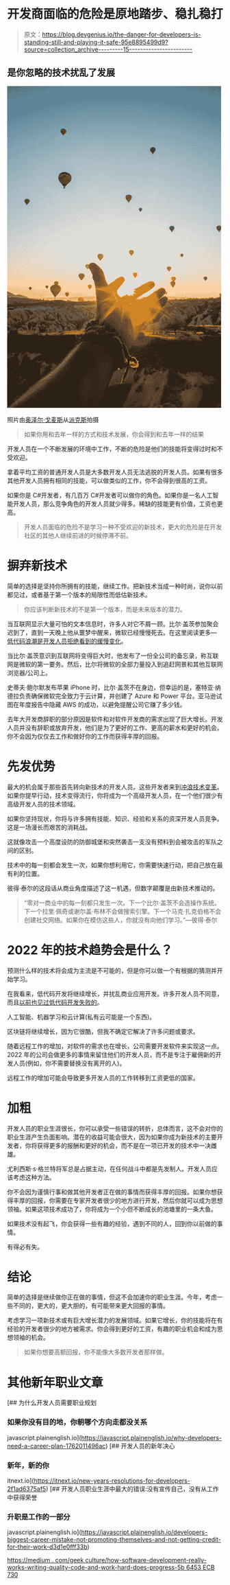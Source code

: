 # 开发商面临的危险是原地踏步、稳扎稳打

> 原文：<https://blog.devgenius.io/the-danger-for-developers-is-standing-still-and-playing-it-safe-95e8895499d9?source=collection_archive---------15----------------------->

## 是你忽略的技术扰乱了发展

![](img/cd96fe2c458e6cac3d9e1eae8212350d.png)

照片由[奥泽尔·戈麦斯](https://www.pexels.com/@ozgomz?utm_content=attributionCopyText&utm_medium=referral&utm_source=pexels)从[派克斯](https://www.pexels.com/photo/photo-of-person-s-hand-across-flying-hot-air-balloons-during-golden-hour-2893685/?utm_content=attributionCopyText&utm_medium=referral&utm_source=pexels)拍摄

> 如果你用和去年一样的方式和技术发展，你会得到和去年一样的结果

开发人员在一个不断发展的环境中工作，不断的危险是他们的技能将变得过时和不受欢迎。

拿着平均工资的普通开发人员是大多数开发人员无法逃脱的开发人员。如果有很多其他开发人员拥有相同的技能，可以做类似的工作，你不会得到很高的工资。

如果你是 C#开发者，有几百万 C#开发者可以做你的角色。如果你是一名人工智能开发人员，那么竞争角色的开发人员就少得多。稀缺的技能更有价值，工资也更高。

> 开发人员面临的危险不是学习一种不受欢迎的新技术，更大的危险是在开发社区的其他人继续前进的时候停滞不前。

# 摒弃新技术

简单的选择是坚持你所拥有的技能，继续工作。把新技术当成一种时尚，说你以前都见过，或者基于第一个版本的局限性而低估新技术。

> 你应该判断新技术的不是第一个版本，而是未来版本的潜力。

当互联网显示大量可怕的文本信息时，许多人对它不屑一顾。比尔·盖茨参加聚会迟到了，直到一天晚上他从噩梦中醒来，微软已经慢慢死去。在这里阅读更多— [低代码浪潮是开发人员拒绝看到的缓慢变化](https://medium.com/geekculture/the-low-code-tidal-wave-is-the-slow-change-developers-refuse-to-see-coming-5f52270b8892)。

当比尔·盖茨意识到互联网将变得巨大时，他发布了一份全公司的备忘录，称互联网是微软的第一要务。然后，比尔将微软的全部力量投入到追赶网景和其他互联网浏览器/公司上。

史蒂夫·鲍尔默发布苹果 iPhone 时，比尔·盖茨不在身边，但幸运的是，塞特亚·纳德拉负责确保微软完全致力于云计算，并创建了 Azure 和 Power 平台。亚马逊试图在年度报告中隐藏 AWS 的成功，以避免提醒公司它赚了多少钱。

去年大开发商辞职的部分原因是软件和对软件开发商的需求出现了巨大增长。开发人员并没有辞职或放弃开发，他们是为了更好的工作、更高的薪水和更好的机会。你不会因为仅仅去工作和做好你的工作而获得丰厚的回报。

# **先发优势**

最大的机会属于那些首先转向新技术的开发人员。这些开发者来到[冲浪技术变革](/developers-need-to-surf-technological-change-and-avoid-spending-their-careers-paddling-out-a06c054d12b1)。如果你提早行动，技术变得流行，你将成为一个高级开发人员，在一个他们很少有高级开发人员的技术领域。

如果你坚持现状，你将与许多拥有技能、知识、经验和关系的资深开发人员竞争。这是一场漫长而艰苦的消耗战。

这就像攻击一个高度设防的防御城堡和突然袭击一支没有预料到会被攻击的军队之间的区别。

技术中的每一刻都会发生一次，如果你想利用它，你需要快速行动，把自己放在最有利的位置。

彼得·泰尔的这段话从商业角度描述了这一机遇，但数字颠覆是由新技术推动的。

> “零对一商业中的每一刻都只发生一次。下一个比尔·盖茨不会造操作系统。下一个拉里·佩奇或谢尔盖·布林不会做搜索引擎。下一个马克·扎克伯格不会创建社交网络。如果你在模仿这些人，你就没有向他们学习。”―彼得·泰尔

# **2022 年的技术趋势会是什么？**

预测什么样的技术将会成为主流是不可能的，但是你可以做一个有根据的猜测并开始学习。

在我看来，低代码开发将继续增长，并扰乱商业应用开发。许多开发人员不同意，而且[以前也见过低代码开发失败的](https://medium.com/geekculture/developers-have-seen-low-code-development-before-and-it-failed-why-it-will-be-different-this-time-32d8d2dbdf43)。

人工智能、机器学习和云计算(私有云可能是一个东西)。

区块链将继续增长，因为它很酷，但我不确定它解决了许多问题或要求。

随着远程工作的增加，对软件的需求也在增长，公司需要开发软件来实现这一点。2022 年的公司会做更多的事情来留住他们的开发人员，而不是专注于雇佣新的开发人员(例如，你不需要替换没有离开的人)。

远程工作的增加可能会导致更多开发人员的工作转移到工资更低的国家。

# **加粗**

开发人员的职业生涯很长，你可以承受一些错误的转折，总体而言，这不会对你的职业生涯产生负面影响。潜在的收益可能会很大，因为如果你成为新技术的主要开发者，你将获得更多的报酬和更好的机会，而不是在一项已开发的技术中一决雌雄。

尤利西斯·s·格兰特将军总是占据主动，在任何战斗中都是先发制人。开发人员应该考虑这种方法。

你不会因为谨慎行事和做其他开发者正在做的事情而获得丰厚的回报。如果你想获得丰厚的回报，你需要在专家开发者很少的地方进行开发，然后你就可以成为思想领袖。如果这项技术成功了，你将成为一个小但不断成长的池塘里的一条大鱼。

如果技术没有起飞，你会获得一些有趣的经验，遇到不同的人，回到你以前做的事情。

有得必有失。

# **结论**

简单的选择是继续做你正在做的事情，但这不会加速你的职业生涯。今年，考虑一些不同的，更大的，更大胆的，有可能带来更大回报的事情。

考虑学习一项新技术或有巨大增长潜力的发展领域。如果它增长，你的技能将在有经验的开发者很少的地方被需求。你会得到更好的工资，有趣的职业机会和成为思想领袖的机会。

> 如果你想要高额回报，你不能像大多数开发者那样做。

# 其他新年职业文章

[](https://javascript.plainenglish.io/why-developers-need-a-career-plan-1762011496ac) [## 为什么开发人员需要职业规划

### 如果你没有目的地，你朝哪个方向走都没关系

javascript.plainenglish.io](https://javascript.plainenglish.io/why-developers-need-a-career-plan-1762011496ac) [](https://itnext.io/new-years-resolutions-for-developers-2f1ad6375af5) [## 开发人员的新年决心

### 新年，新的你

itnext.io](https://itnext.io/new-years-resolutions-for-developers-2f1ad6375af5) [](https://javascript.plainenglish.io/developers-biggest-career-mistake-not-promoting-themselves-and-not-getting-credit-for-their-work-d3d1e0fff33b) [## 开发人员职业生涯中最大的错误:没有宣传自己，没有从工作中获得荣誉

### 升职是工作的一部分

javascript.plainenglish.io](https://javascript.plainenglish.io/developers-biggest-career-mistake-not-promoting-themselves-and-not-getting-credit-for-their-work-d3d1e0fff33b) 

[https://medium . com/geek culture/how-software-development-really-works-writing-quality-code-and-work-hard-does-progress-5b 6453 ECB 730](https://medium.com/geekculture/how-software-development-really-works-writing-quality-code-and-working-hard-does-not-progress-5b6453ecb730)